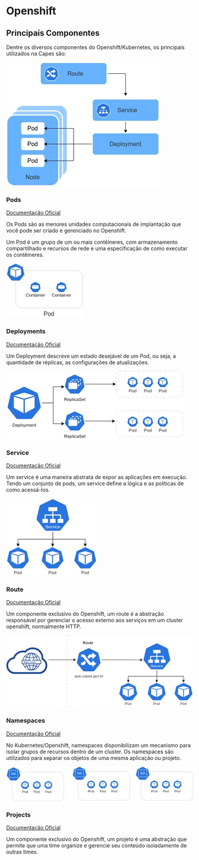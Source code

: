 # Openshift 

## Principais Componentes

Dentre os diversos componentes do Openshift/Kubernetes, os principais utilizados na Capes são:

![Principais Componentes](./img/openshift-componentes.jpg "Principais Componentes")

### Pods

[Documentação Oficial](https://kubernetes.io/docs/concepts/workloads/pods/)

Os Pods são as menores unidades computacionais de implantação ​​que você pode ser criado e gerenciado no Openshift.

Um Pod é um grupo de um ou mais contêineres, com armazenamento compartilhado e recursos de rede e uma especificação de como executar os contêineres.

![Pod](./img/pod.jpg "Pod")

### Deployments

[Documentação Oficial](https://kubernetes.io/docs/concepts/workloads/controllers/deployment/)

Um Deployment descreve um estado desejável de um Pod, ou seja, a quantidade de réplicas, as configurações de atualizações.

![Deployments](./img/deployments.jpg "Deployments")


### Service

[Documentação Oficial](https://kubernetes.io/docs/concepts/services-networking/service/)

Um service é uma maneira abstrata de expor as aplicações em execução. Tendo um conjunto de pods, um service define a lógica e as políticas de como acessá-los.

![Service](./img/service.jpg "Service")


### Route

[Documentação Oficial](https://docs.openshift.com/container-platform/4.6/networking/routes/route-configuration.html)

Um componente exclusivo do Openshift, um route é a abstração responsável por gerenciar o acesso externo aos serviços em um cluster openshift, normalmente HTTP.

![Route](./img/route.jpg "Route")


### Namespaces

[Documentação Oficial](https://kubernetes.io/docs/concepts/overview/working-with-objects/namespaces/)

No Kubernetes/Openshift, namespaces disponibilizam um mecanismo para isolar grupos de recursos dentro de um cluster. Os namespaces são utilizados para separar os objetos de uma mesma aplicação ou projeto.

![Namespace](./img/namespace.jpg "Namespace")


### Projects

[Documentação Oficial](https://docs.openshift.com/container-platform/4.6/applications/projects/working-with-projects.html)

Um componente exclusivo do Openshift, um projeto é uma abstração que permite que uma time organize e gerencie seu conteúdo isoladamente de outras times.

